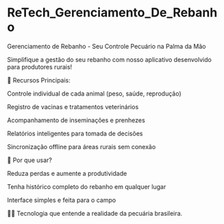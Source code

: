# ReTech_Gerenciamento_De_Rebanho
Gerenciamento de Rebanho - Seu Controle Pecuário na Palma da Mão

Simplifique a gestão do seu rebanho com nosso aplicativo desenvolvido para produtores rurais!

📌 Recursos Principais:

Controle individual de cada animal (peso, saúde, reprodução)

Registro de vacinas e tratamentos veterinários

Acompanhamento de inseminações e prenhezes

Relatórios inteligentes para tomada de decisões

Sincronização offline para áreas rurais sem conexão

🌱 Por que usar?

Reduza perdas e aumente a produtividade

Tenha histórico completo do rebanho em qualquer lugar

Interface simples e feita para o campo

👨‍🌾 Tecnologia que entende a realidade da pecuária brasileira.
